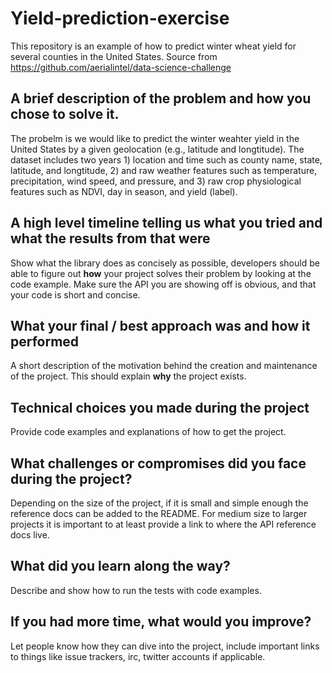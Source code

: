 # Yield-prediction-exercise
This repository is an example of how to predict winter wheat yield for several counties in the United States.
Source from https://github.com/aerialintel/data-science-challenge

## A brief description of the problem and how you chose to solve it.

The probelm is we would like to predict the winter weahter yield in the United States by a given geolocation (e.g., latitude and longtitude). The dataset includes two years 1) location and time such as county name, state, latitude, and longtitude, 2) and raw weather features such as temperature, precipitation, wind speed, and pressure, and 3) raw crop physiological features such as NDVI, day in season, and yield (label).   

## A high level timeline telling us what you tried and what the results from that were

Show what the library does as concisely as possible, developers should be able to figure out **how** your project solves their problem by looking at the code example. Make sure the API you are showing off is obvious, and that your code is short and concise.

## What your final / best approach was and how it performed

A short description of the motivation behind the creation and maintenance of the project. This should explain **why** the project exists.

## Technical choices you made during the project

Provide code examples and explanations of how to get the project.

## What challenges or compromises did you face during the project?

Depending on the size of the project, if it is small and simple enough the reference docs can be added to the README. For medium size to larger projects it is important to at least provide a link to where the API reference docs live.

## What did you learn along the way?

Describe and show how to run the tests with code examples.

## If you had more time, what would you improve?

Let people know how they can dive into the project, include important links to things like issue trackers, irc, twitter accounts if applicable.


